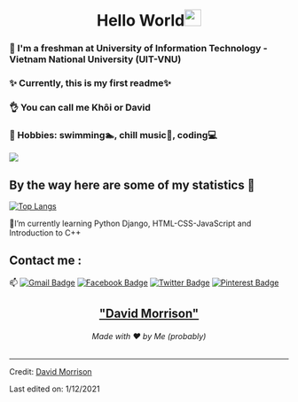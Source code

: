 <h1 align="center">Hello World<img src="https://github.com/souvikguria98/souvikguria98/blob/master/Hi.gif" width="30"> </h1>

### :school: I'm a freshman at University of Information Technology - Vietnam National University (UIT-VNU)

### :sparkles: Currently, this is my first readme:sparkles:
### :ok_hand: You can call me Khôi or David
### :heart_decoration: Hobbies: swimming:swimmer:, chill music:musical_score:, coding:computer:

<a href="https://www.youtube.com/watch?v=dQw4w9WgXcQ"><img src="https://user-images.githubusercontent.com/73097560/115834477-dbab4500-a447-11eb-908a-139a6edaec5c.gif"></a>

## By the way here are some of my statistics 🚀
[![Top Langs](https://github-readme-stats.vercel.app/api/top-langs/?username=davidmorrison-08-30)](https://github.com/davidmorrison-08-30/github-readme-stats)

🌱I’m currently learning Python Django, HTML-CSS-JavaScript and Introduction to C++


## Contact me : 
📫 [![Gmail Badge](https://img.shields.io/badge/-21521009@gm.uit.edu.vn-blue?style=flat-roundedrectangle&logo=Gmail&logoColor=white&link=mailto:asthiseta@gmail.com)](asthiseta@gmail.com)
[![Facebook Badge](https://img.shields.io/badge/-Khôi_Nguyễn_-E4405F?style=flat-roundedrectangle&logo=facebook&logoColor=white&link=https://www.facebook.com/khoidavidne/)](https://www.facebook.com/khoidavidne/)
[![Twitter Badge](https://img.shields.io/badge/-David_Ng_-E4405F?style=flat-roundedrectangle&logo=twitter&logoColor=white&link=https://twitter.com/DavidNg81364148)](https://twitter.com/DavidNg81364148)
[![Pinterest Badge](https://img.shields.io/badge/-david_morrison_-E4405F?style=flat-roundedrectangle&logo=pinterest&logoColor=white&link=https://www.pinterest.com/khoisupercf/_saved/)](https://www.pinterest.com/khoisupercf/_saved/)

<h2 align="center"><a href="https://youtu.be/frszEJb0aOo?t=4">"David Morrison"</a></h2>
<h6 align="center">Made with ❤️ by Me (probably)</h6>

------
Credit: [David Morrison](https://github.com/davidmorrison-08-30/)

Last edited on: 1/12/2021

